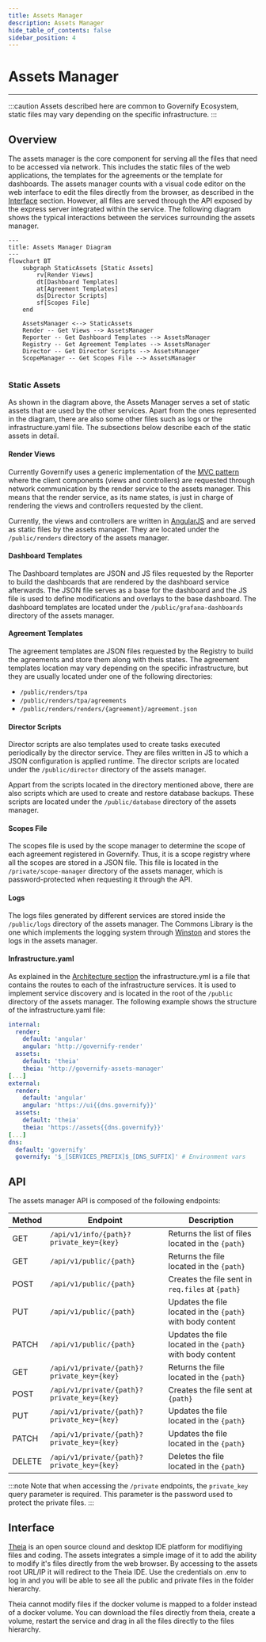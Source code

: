 ```yaml
---
title: Assets Manager
description: Assets Manager
hide_table_of_contents: false
sidebar_position: 4
---
```


# Assets Manager

---

:::caution
Assets described here are common to Governify Ecosystem, static files may vary depending on the specific infrastructure.
:::

## Overview

The assets manager is the core component for serving all the files that need to be accessed via network. This includes the static files of the web applications, the templates for the agreements or the template for dashboards. The assets manager counts with a visual code editor on the web interface to edit the files directly from the browser, as described in the [Interface](#interface) section. However, all files are served through the API exposed by the express server integrated within the service. The following diagram shows the typical interactions between the services surrounding the assets manager.

```mermaid
---
title: Assets Manager Diagram
---
flowchart BT
    subgraph StaticAssets [Static Assets]
        rv[Render Views]
        dt[Dashboard Templates]
        at[Agreement Templates]
        ds[Director Scripts]
        sf[Scopes File]
    end

    AssetsManager <--> StaticAssets
    Render -- Get Views --> AssetsManager
    Reporter -- Get Dashboard Templates --> AssetsManager
    Registry -- Get Agreement Templates --> AssetsManager
    Director -- Get Director Scripts --> AssetsManager
    ScopeManager -- Get Scopes File --> AssetsManager
    
```

### Static Assets

As shown in the diagram above, the Assets Manager serves a set of static assets that are used by the other services. Apart from the ones represented in the diagram, there are also some other files such as logs or the infrastructure.yaml file. The subsections below describe each of the static assets in detail.

#### Render Views

Currently Governify uses a generic implementation of the [MVC pattern](https://en.wikipedia.org/wiki/Model%E2%80%93view%E2%80%93controller) where the client components (views and controllers) are requested through network communication by the render service to the assets manager. This means that the render service, as its name states, is just in charge of rendering the views and controllers requested by the client.

Currently, the views and controllers are written in [AngularJS](https://angularjs.org/) and are served as static files by the assets manager. They are located under the `/public/renders` directory of the assets manager.

#### Dashboard Templates

The Dashboard templates are JSON and JS files requested by the Reporter to build the dashboards that are rendered by the dashboard service afterwards. The JSON file serves as a base for the dashboard and the JS file is used to define modifications and overlays to the base dashboard. The dashboard templates are located under the `/public/grafana-dashboards` directory of the assets manager.

#### Agreement Templates

The agreement templates are JSON files requested by the Registry to build the agreements and store them along with theis states. The agreement templates location may vary depending on the specific infrastructure, but they are usually located under one of the following directories:

- `/public/renders/tpa`
- `/public/renders/tpa/agreements`
- `/public/renders/renders/{agreement}/agreement.json`

#### Director Scripts

Director scripts are also templates used to create tasks executed periodically by the director service. They are files written in JS to which a JSON configuration is applied runtime. The director scripts are located under the `/public/director` directory of the assets manager.

Appart from the scripts located in the directory mentioned above, there are also scripts which are used to create and restore database backups. These scripts are located under the `/public/database` directory of the assets manager.

#### Scopes File

The scopes file is used by the scope manager to determine the scope of each agreement registered in Governify. Thus, it is a scope registry where all the scopes are stored in a JSON file. This file is located in the `/private/scope-manager` directory of the assets manager, which is password-protected when requesting it through the API.

#### Logs

The logs files generated by different services are stored inside the `/public/logs` directory of the assets manager. The Commons Library is the one which implements the logging system through [Winston](https://www.npmjs.com/package/winston) and stores the logs in the assets manager.

#### Infrastructure.yaml

As explained in the [Architecture section](/architecture/intro#service-discovery--registry) the infrastructure.yml is a file that contains the routes to each of the infrastructure services. It is used to implement service discovery and is located in the root of the `/public` directory of the assets manager. The following example shows the structure of the infrastructure.yaml file:

```yaml
internal:
  render:
    default: 'angular'
    angular: 'http://governify-render'
  assets:
    default: 'theia'
    theia: 'http://governify-assets-manager'
[...]
external:
  render: 
    default: 'angular'
    angular: 'https://ui{{dns.governify}}'
  assets:
    default: 'theia'
    theia: 'https://assets{{dns.governify}}'
[...]
dns:
  default: 'governify'
  governify: '$_[SERVICES_PREFIX]$_[DNS_SUFFIX]' # Environment vars
```

## API

The assets manager API is composed of the following endpoints:

| Method | Endpoint | Description |
| ------ | -------- | ----------- |
| GET    | `/api/v1/info/{path}?private_key={key}`| Returns the list of files located in the `{path}` |
| GET    | `/api/v1/public/{path}`| Returns the file located in the `{path}` |
| POST   | `/api/v1/public/{path}`| Creates the file sent in `req.files` at `{path}` |
| PUT    | `/api/v1/public/{path}`| Updates the file located in the `{path}` with body content |
| PATCH  | `/api/v1/public/{path}`| Updates the file located in the `{path}` with body content |
| GET    | `/api/v1/private/{path}?private_key={key}`| Returns the file located in the `{path}` |
| POST   | `/api/v1/private/{path}?private_key={key}`| Creates the file sent at `{path}` |
| PUT    | `/api/v1/private/{path}?private_key={key}`| Updates the file located in the `{path}` |
| PATCH  | `/api/v1/private/{path}?private_key={key}`| Updates the file located in the `{path}` |
| DELETE | `/api/v1/private/{path}?private_key={key}`| Deletes the file located in the `{path}` |

:::note
Note that when accessing the `/private` endpoints, the `private_key` query parameter is required. This parameter is the password used to protect the private files.
:::

## Interface

[Theia](https://theia-ide.org/) is an open source clound and desktop IDE platform for modifiying files and coding. The assets integrates a simple image of it to add the ability to modify it's files directly from the web browser. By accessing to the assets root URL/IP it will redirect to the Theia IDE. Use the credentials on .env to log in and you will be able to see all the public and private files in the folder hierarchy.

Theia cannot modify files if the docker volume is mapped to a folder instead of a docker volume. You can download the files directly from theia, create a volume, restart the service and drag in all the files directly to the files hierarchy.
